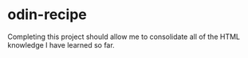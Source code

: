 # odin-recipe

Completing this project should allow me to consolidate all of the HTML knowledge I have learned so far.